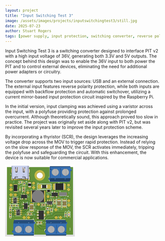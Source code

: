 ```yaml
---
layout: project
title: "Input Switching Test 3"
image: /assets/images/projects/inputswitchingtest3/still.jpg
date: 2025-07-23
author: Stuart Rogers
tags: [power supply, input protection, switching converter, reverse polarity, SCR, MOV, polyfuse, hardware design]
---
```


Input Switching Test 3 is a switching converter designed to interface PIT v2 with a high input voltage of 36V, generating both 3.3V and 5V outputs. The concept behind this design was to enable the 36V input to both power the PIT and to control external devices, eliminating the need for additional power adapters or circuitry.

The converter supports two input sources: USB and an external connection. The external input features reverse polarity protection, while both inputs are equipped with backflow protection and automatic switchover, utilizing a current mirror-based input protection circuit inspired by the Raspberry Pi.

In the initial version, input clamping was achieved using a varistor across the input, with a polyfuse providing protection against prolonged overcurrent. Although theoretically sound, this approach proved too slow in practice. The project was originally set aside along with PIT v2, but was revisited several years later to improve the input protection scheme.

By incorporating a thyristor (SCR), the design leverages the increasing voltage drop across the MOV to trigger rapid protection. Instead of relying on the slow response of the MOV, the SCR activates immediately, tripping the polyfuse and safeguarding the circuit. With this enhancement, the device is now suitable for commercial applications.

<img src="/assets/images/projects/inputswitchingtest3/PCB3.png" alt="Render" style="width:45%;">


